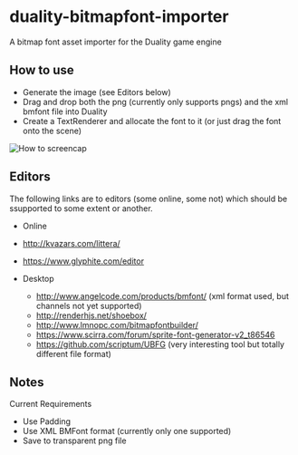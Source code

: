 # duality-bitmapfont-importer
A bitmap font asset importer for the Duality game engine

## How to use
* Generate the image (see Editors below)
* Drag and drop both the png (currently only supports pngs) and the xml bmfont file into Duality
* Create a TextRenderer and allocate the font to it (or just drag the font onto the scene)

![How to screencap](http://mika76.github.io/duality-bitmapfont-importer/how_bitmap_font.gif)

## Editors 
The following links are to editors (some online, some not) which should be ssupported to some extent or another.

* Online
 * http://kvazars.com/littera/
 * https://www.glyphite.com/editor
 
* Desktop 
  * http://www.angelcode.com/products/bmfont/ (xml format used, but channels not yet supported)
  * http://renderhjs.net/shoebox/
  * http://www.lmnopc.com/bitmapfontbuilder/
  * https://www.scirra.com/forum/sprite-font-generator-v2_t86546
  * https://github.com/scriptum/UBFG (very interesting tool but totally different file format)

## Notes ##

Current Requirements
* Use Padding
* Use XML BMFont format (currently only one supported)
* Save to transparent png file
